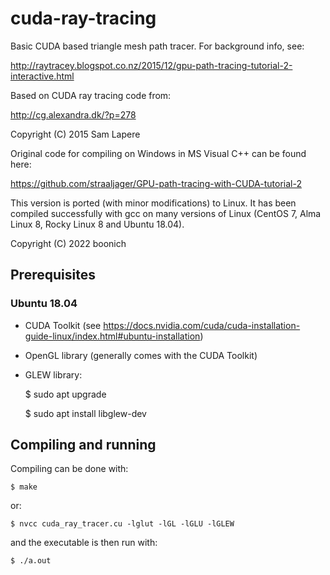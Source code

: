 # cuda-ray-tracing

Basic CUDA based triangle mesh path tracer.
For background info, see:

http://raytracey.blogspot.co.nz/2015/12/gpu-path-tracing-tutorial-2-interactive.html

Based on CUDA ray tracing code from:

http://cg.alexandra.dk/?p=278

Copyright (C) 2015  Sam Lapere
 
Original code for compiling on Windows in MS Visual C++ can be found here:

https://github.com/straaljager/GPU-path-tracing-with-CUDA-tutorial-2

This version is ported (with minor modifications) to Linux. It has been compiled successfully with gcc on many versions of Linux (CentOS 7, Alma Linux 8, Rocky Linux 8 and Ubuntu 18.04).

Copyright (C) 2022  boonich

## Prerequisites

### Ubuntu 18.04

- CUDA Toolkit (see https://docs.nvidia.com/cuda/cuda-installation-guide-linux/index.html#ubuntu-installation)
- OpenGL library (generally comes with the CUDA Toolkit)
- GLEW library:

    $ sudo apt upgrade

    $ sudo apt install libglew-dev

## Compiling and running

Compiling can be done with:

    $ make

or:

    $ nvcc cuda_ray_tracer.cu -lglut -lGL -lGLU -lGLEW

and the executable is then run with:

    $ ./a.out
